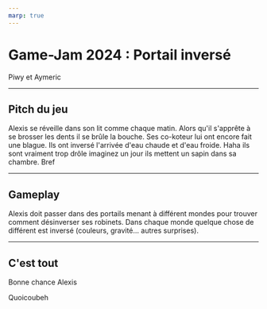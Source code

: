 ```yaml
---
marp: true
---
```


# Game-Jam 2024 : Portail inversé

Piwy et Aymeric

---

## Pitch du jeu
Alexis se réveille dans son lit comme chaque matin. Alors qu'il s'apprête à se brosser les dents il se brûle la bouche. Ses co-koteur lui ont encore fait une blague. Ils ont inversé l'arrivée d'eau chaude et d'eau froide. Haha ils sont vraiment trop drôle imaginez un jour ils mettent un sapin dans sa chambre. Bref

---

## Gameplay

Alexis doit passer dans des portails menant à différent mondes pour trouver comment désinverser ses robinets. Dans chaque monde quelque chose de différent est inversé (couleurs, gravité... autres surprises).

---
## C'est tout

Bonne chance Alexis

Quoicoubeh